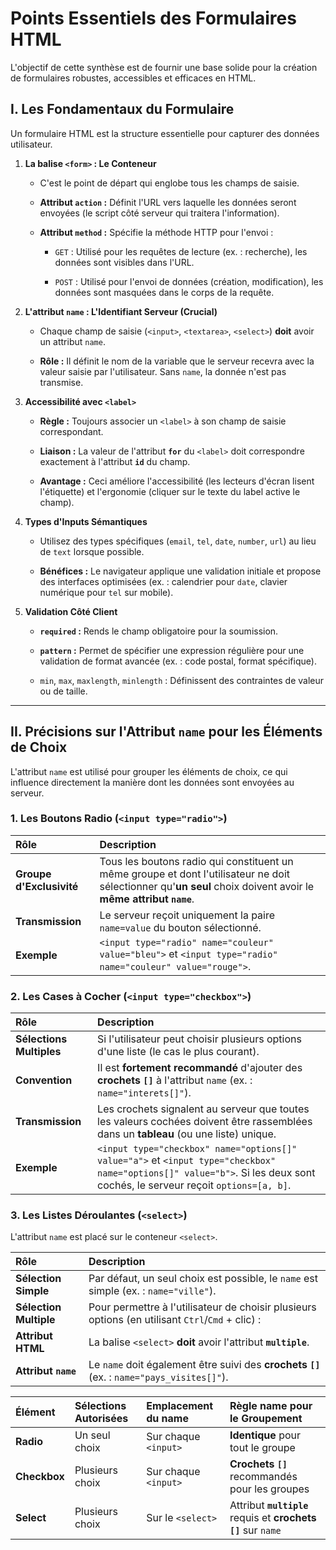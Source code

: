 # Points Essentiels des Formulaires HTML

L'objectif de cette synthèse est de fournir une base solide pour la création de formulaires robustes, accessibles et efficaces en HTML.

## I. Les Fondamentaux du Formulaire

Un formulaire HTML est la structure essentielle pour capturer des données utilisateur.

1.  **La balise `<form>` : Le Conteneur**

    * C'est le point de départ qui englobe tous les champs de saisie.

    * **Attribut `action` :** Définit l'URL vers laquelle les données seront envoyées (le script côté serveur qui traitera l'information).

    * **Attribut `method` :** Spécifie la méthode HTTP pour l'envoi :

        * `GET` : Utilisé pour les requêtes de lecture (ex. : recherche), les données sont visibles dans l'URL.

        * `POST` : Utilisé pour l'envoi de données (création, modification), les données sont masquées dans le corps de la requête.

2.  **L'attribut `name` : L'Identifiant Serveur (Crucial)**

    * Chaque champ de saisie (`<input>`, `<textarea>`, `<select>`) **doit** avoir un attribut `name`.

    * **Rôle :** Il définit le nom de la variable que le serveur recevra avec la valeur saisie par l'utilisateur. Sans `name`, la donnée n'est pas transmise.

3.  **Accessibilité avec `<label>`**

    * **Règle :** Toujours associer un `<label>` à son champ de saisie correspondant.

    * **Liaison :** La valeur de l'attribut **`for`** du `<label>` doit correspondre exactement à l'attribut **`id`** du champ.

    * **Avantage :** Ceci améliore l'accessibilité (les lecteurs d'écran lisent l'étiquette) et l'ergonomie (cliquer sur le texte du label active le champ).

4.  **Types d'Inputs Sémantiques**

    * Utilisez des types spécifiques (`email`, `tel`, `date`, `number`, `url`) au lieu de `text` lorsque possible.

    * **Bénéfices :** Le navigateur applique une validation initiale et propose des interfaces optimisées (ex. : calendrier pour `date`, clavier numérique pour `tel` sur mobile).

5.  **Validation Côté Client**

    * **`required` :** Rends le champ obligatoire pour la soumission.

    * **`pattern` :** Permet de spécifier une expression régulière pour une validation de format avancée (ex. : code postal, format spécifique).

    * `min`, `max`, `maxlength`, `minlength` : Définissent des contraintes de valeur ou de taille.


---

## II. Précisions sur l'Attribut `name` pour les Éléments de Choix

L'attribut `name` est utilisé pour grouper les éléments de choix, ce qui influence directement la manière dont les données sont envoyées au serveur.

### 1. Les Boutons Radio (`<input type="radio">`)

| Rôle | Description |
| :--- | :--- |
| **Groupe d'Exclusivité** | Tous les boutons radio qui constituent un même groupe et dont l'utilisateur ne doit sélectionner qu'**un seul** choix doivent avoir le **même attribut `name`**. |
| **Transmission** | Le serveur reçoit uniquement la paire `name=value` du bouton sélectionné. |
| **Exemple** | `<input type="radio" name="couleur" value="bleu">` et `<input type="radio" name="couleur" value="rouge">`. |

### 2. Les Cases à Cocher (`<input type="checkbox">`)

| Rôle | Description |
| :--- | :--- |
| **Sélections Multiples** | Si l'utilisateur peut choisir plusieurs options d'une liste (le cas le plus courant). |
| **Convention** | Il est **fortement recommandé** d'ajouter des **crochets `[]`** à l'attribut `name` (ex. : `name="interets[]"`). |
| **Transmission** | Les crochets signalent au serveur que toutes les valeurs cochées doivent être rassemblées dans un **tableau** (ou une liste) unique. |
| **Exemple** | `<input type="checkbox" name="options[]" value="a">` et `<input type="checkbox" name="options[]" value="b">`. Si les deux sont cochés, le serveur reçoit `options=[a, b]`. |

### 3. Les Listes Déroulantes (`<select>`)

L'attribut `name` est placé sur le conteneur `<select>`.

| Rôle | Description |
| :--- | :--- |
| **Sélection Simple** | Par défaut, un seul choix est possible, le `name` est simple (ex. : `name="ville"`). |
| **Sélection Multiple** | Pour permettre à l'utilisateur de choisir plusieurs options (en utilisant `Ctrl`/`Cmd` + clic) : |
| **Attribut HTML** | La balise `<select>` **doit** avoir l'attribut **`multiple`**. |
| **Attribut `name`** | Le `name` doit également être suivi des **crochets `[]`** (ex. : `name="pays_visites[]"`). |

| **Élément** | **Sélections Autorisées** | **Emplacement du name** | **Règle name pour le Groupement** |
| :--- | :--- | :--- | :--- |
| **Radio** | Un seul choix | Sur chaque `<input>` | **Identique** pour tout le groupe |
| **Checkbox** | Plusieurs choix | Sur chaque `<input>` | **Crochets `[]`** recommandés pour les groupes |
| **Select** | Plusieurs choix | Sur le `<select>` | Attribut **`multiple`** requis et **crochets `[]`** sur `name` |